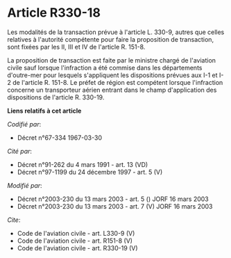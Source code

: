 # Article R330-18

Les modalités de la transaction prévue à l'article L. 330-9, autres que celles relatives à l'autorité compétente pour faire
la proposition de transaction, sont fixées par les II, III et IV de l'article R. 151-8. 

La proposition de transaction est faite par le ministre chargé de l'aviation civile sauf lorsque l'infraction a été commise
dans les départements d'outre-mer pour lesquels s'appliquent les dispositions prévues aux I-1 et I-2 de l'article R. 151-8.
Le préfet de région est compétent lorsque l'infraction concerne un transporteur aérien entrant dans le champ d'application
des dispositions de l'article R. 330-19.

**Liens relatifs à cet article**

_Codifié par_:

  - Décret n°67-334 1967-03-30

_Cité par_:

  - Décret n°91-262 du 4 mars 1991 - art. 13 (VD)
  - Décret n°97-1199 du 24 décembre 1997 - art. 5 (V)

_Modifié par_:

  - Décret n°2003-230 du 13 mars 2003 - art. 5 () JORF 16 mars 2003
  - Décret n°2003-230 du 13 mars 2003 - art. 7 (V) JORF 16 mars 2003

_Cite_:

  - Code de l'aviation civile - art. L330-9 (V)
  - Code de l'aviation civile - art. R151-8 (V)
  - Code de l'aviation civile - art. R330-19 (V)
